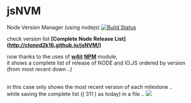 # jsNVM
Node Version Manager (using nodejs) 
[![Build Status](https://travis-ci.org/cloned2k16/jsNVM.svg?branch=master)](https://travis-ci.org/cloned2k16/jsNVM)

check version list <b>[Complete Node Release List] (http://cloned2k16.github.io/jsNVM/)</b>

now thanks to the uses of <b>[w4it](https://github.com/cloned2k16/W4it)</b> <b>[NPM](https://www.npmjs.com/package/w4it)</b> module,
<br>it shows a complete list of release of NODE and IO.JS ordered by version (from most recent down ..)


<br>in this case only shows the most recent version of each milestone ..
<br>while saving the complete list (( 311 ) as today) in a file ..
<image src=./recorded.gif>

